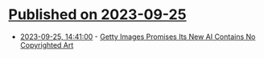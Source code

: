 # [Published on 2023-09-25](index.md)

* [2023-09-25, 14:41:00](https://slashdot.org/story/23/09/25/1441248/getty-images-promises-its-new-ai-contains-no-copyrighted-art?utm_source=rss1.0mainlinkanon&utm_medium=feed) - [Getty Images Promises Its New AI Contains No Copyrighted Art](https://slashdot.org/story/23/09/25/1441248/getty-images-promises-its-new-ai-contains-no-copyrighted-art?utm_source=rss1.0mainlinkanon&utm_medium=feed)

